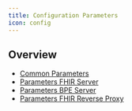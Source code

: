 ```yaml
---
title: Configuration Parameters
icon: config
---
```


## Overview
- [Common Parameters](common)
- [Parameters FHIR Server](fhir)
- [Parameters BPE Server](bpe)
- [Parameters FHIR Reverse Proxy](reverseproxy)